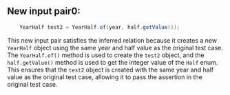 ## New input pair0:
```java
    YearHalf test2 = YearHalf.of(year, half.getValue());
```

This new input pair satisfies the inferred relation because it creates a new `YearHalf` object using the same year and half value as the original test case. The `YearHalf.of()` method is used to create the `test2` object, and the `half.getValue()` method is used to get the integer value of the `Half` enum. This ensures that the `test2` object is created with the same year and half value as the original test case, allowing it to pass the assertion in the original test case.